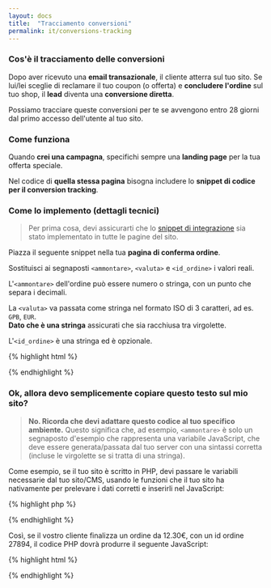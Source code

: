 ```yaml
---
layout: docs
title:  "Tracciamento conversioni"
permalink: it/conversions-tracking
---
```

### Cos'è il tracciamento delle conversioni

Dopo aver ricevuto una **email transazionale**, il cliente atterra sul tuo sito. Se lui/lei sceglie di reclamare il tuo coupon (o offerta) e **concludere l'ordine** sul tuo shop, il **lead** diventa una **conversione diretta**.

Possiamo tracciare queste conversioni per te se avvengono entro 28 giorni dal primo accesso dell'utente al tuo sito.

### Come funziona

Quando **crei una campagna**, specifichi sempre una **landing page** per la tua offerta speciale.

Nel codice di **quella stessa pagina** bisogna includere lo **snippet di codice per il conversion tracking**.

### Come lo implemento (dettagli tecnici)

> Per prima cosa, devi assicurarti che lo <a href="/it/engage">snippet di integrazione</a> sia stato implementato in tutte le pagine del sito.

Piazza il seguente snippet nella tua **pagina di conferma ordine**. 

Sostituisci ai segnaposti `<ammontare>`, `<valuta>` e `<id_ordine>` i valori reali.

L'`<ammontare>` dell'ordine può essere numero o stringa, con un punto che separa i decimali.

La `<valuta>` va passata come stringa nel formato ISO di 3 caratteri, ad es. `GPB`, `EUR`.   
**Dato che è una stringa** assicurati che sia racchiusa tra virgolette.

L'`<id_ordine>` è una stringa ed è opzionale.

{% highlight html %}
<script src="https://www.transactionale.com/conversion/js/v1/conversion.js"></script>
<script>
    _tr_conversion(<ammontare>, <valuta>, <order_id>);
</script>
{% endhighlight %}

### Ok, allora devo semplicemente copiare questo testo sul mio sito?

> **No. Ricorda che devi adattare questo codice al tuo specifico ambiente.** Questo significa che, ad esempio, `<ammontare>` è solo un segnaposto d'esempio che rappresenta una variabile JavaScript, che deve essere generata/passata dal tuo server con una sintassi corretta (incluse le virgolette se si tratta di una stringa).

Come esempio, se il tuo sito è scritto in PHP, devi passare le variabili necessarie dal tuo sito/CMS, usando le funzioni che il tuo sito ha nativamente per prelevare i dati corretti e inserirli nel JavaScript:

{% highlight php %}
<?php
// Ricorda che questo è un **esempio**.
// Perciò le funzioni getOrderAmount() and getOrderCurrency() sono solo
// di esempio. Per favore adatta l'implementazione al tuo software/CMS!
$orderId = $currentOrder['id'];
$amount = getOrderAmount($orderId);
// Ricordati che la valuta (currency) è una stringa, pertanto richiede *virgolette*.
// Su PHP è possibile crearle con json_encode().
$currency = json_encode(getOrderCurrency($orderId));
?>
<script src="https://www.transactionale.com/conversion/js/v1/conversion.js"></script>
<script>
    _tr_conversion(<?php echo $amount?>, <?php echo $currency ?>, <?php echo $orderId ?> );
</script>
{% endhighlight %}

Così, se il vostro cliente finalizza un ordine da 12.30€, con un id ordine 27894, il codice PHP dovrà produrre il seguente JavaScript:

{% highlight html %}
<script src="https://www.transactionale.com/conversion/js/v1/conversion.js"></script>
<script>
    _tr_conversion(12.30, "EUR", 27894);
</script>
{% endhighlight %}
